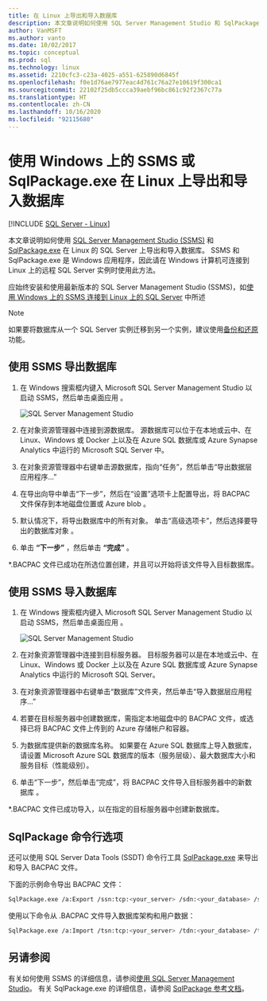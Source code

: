 ```yaml
---
title: 在 Linux 上导出和导入数据库
description: 本文章说明如何使用 SQL Server Management Studio 和 SqlPackage.exe 在 Linux 的 SQL Server 上导出和导入数据库。
author: VanMSFT
ms.author: vanto
ms.date: 10/02/2017
ms.topic: conceptual
ms.prod: sql
ms.technology: linux
ms.assetid: 2210cfc3-c23a-4025-a551-625890d6845f
ms.openlocfilehash: f0e1d76ae7977eac4d761c76a27e10619f300ca1
ms.sourcegitcommit: 22102f25db5ccca39aebf96bc861c92f2367c77a
ms.translationtype: HT
ms.contentlocale: zh-CN
ms.lasthandoff: 10/16/2020
ms.locfileid: "92115680"
---
```

# <a name="export-and-import-a-database-on-linux-with-ssms-or-sqlpackageexe-on-windows"></a>使用 Windows 上的 SSMS 或 SqlPackage.exe 在 Linux 上导出和导入数据库

[!INCLUDE [SQL Server - Linux](../includes/applies-to-version/sql-linux.md)]

本文章说明如何使用 [SQL Server Management Studio (SSMS)](../ssms/download-sql-server-management-studio-ssms.md) 和 [SqlPackage.exe](../tools/sqlpackage.md) 在 Linux 的 SQL Server 上导出和导入数据库。 SSMS 和 SqlPackage.exe 是 Windows 应用程序，因此请在 Windows 计算机可连接到 Linux 上的远程 SQL Server 实例时使用此方法。

应始终安装和使用最新版本的 SQL Server Management Studio (SSMS)，如[使用 Windows 上的 SSMS 连接到 Linux 上的 SQL Server](sql-server-linux-manage-ssms.md) 中所述

> [!NOTE]
> 如果要将数据库从一个 SQL Server 实例迁移到另一个实例，建议使用[备份和还原](sql-server-linux-migrate-restore-database.md)功能。

## <a name="export-a-database-with-ssms"></a>使用 SSMS 导出数据库

1. 在 Windows 搜索框内键入 Microsoft SQL Server Management Studio 以启动 SSMS，然后单击桌面应用  。

    ![SQL Server Management Studio](./media/sql-server-linux-manage-ssms/ssms.png) 

2. 在对象资源管理器中连接到源数据库。 源数据库可以位于在本地或云中、在 Linux、Windows 或 Docker 上以及在 Azure SQL 数据库或 Azure Synapse Analytics 中运行的 Microsoft SQL Server 中。

3. 在对象资源管理器中右键单击源数据库，指向“任务”，然后单击“导出数据层应用程序...”  

4. 在导出向导中单击“下一步”，然后在“设置”选项卡上配置导出，将 BACPAC 文件保存到本地磁盘位置或 Azure blob   。

5. 默认情况下，将导出数据库中的所有对象。 单击“高级选项卡”，然后选择要导出的数据库对象  。

6. 单击 **“下一步”** ，然后单击 **“完成”** 。

*.BACPAC 文件已成功在所选位置创建，并且可以开始将该文件导入目标数据库。

## <a name="import-a-database-with-ssms"></a>使用 SSMS 导入数据库

1. 在 Windows 搜索框内键入 Microsoft SQL Server Management Studio 以启动 SSMS，然后单击桌面应用  。

    ![SQL Server Management Studio](./media/sql-server-linux-manage-ssms/ssms.png) 

2. 在对象资源管理器中连接到目标服务器。 目标服务器可以是在本地或云中、在 Linux、Windows 或 Docker 上以及在 Azure SQL 数据库或 Azure Synapse Analytics 中运行的 Microsoft SQL Server。

3. 在对象资源管理器中右键单击“数据库”文件夹，然后单击“导入数据层应用程序...”  

4. 若要在目标服务器中创建数据库，需指定本地磁盘中的 BACPAC 文件，或选择已将 BACPAC 文件上传到的 Azure 存储帐户和容器。

5. 为数据库提供新的数据库名称。 如果要在 Azure SQL 数据库上导入数据库，请设置 Microsoft Azure SQL 数据库的版本（服务层级）、最大数据库大小和服务目标（性能级别）。

6. 单击“下一步”，然后单击“完成”，将 BACPAC 文件导入目标服务器中的新数据库   。

*.BACPAC 文件已成功导入，以在指定的目标服务器中创建新数据库。

## <a name="sqlpackage-command-line-option"></a><a id="sqlpackage"></a> SqlPackage 命令行选项

还可以使用 SQL Server Data Tools (SSDT) 命令行工具 [SqlPackage.exe](../tools/sqlpackage.md) 来导出和导入 BACPAC 文件。

下面的示例命令导出 BACPAC 文件：

```bash
SqlPackage.exe /a:Export /ssn:tcp:<your_server> /sdn:<your_database> /su:<username> /sp:<password> /tf:<path_to_bacpac>
```

使用以下命令从 .BACPAC 文件导入数据库架构和用户数据：

```bash
SqlPackage.exe /a:Import /tsn:tcp:<your_server> /tdn:<your_database> /tu:<username> /tp:<password> /sf:<path_to_bacpac>

```

## <a name="see-also"></a>另请参阅
有关如何使用 SSMS 的详细信息，请参阅[使用 SQL Server Management Studio](../ssms/sql-server-management-studio-ssms.md)。 有关 SqlPackage.exe 的详细信息，请参阅 [SqlPackage 参考文档](../tools/sqlpackage.md)。